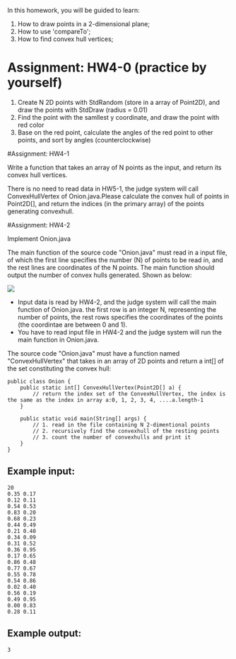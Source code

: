 In this homework, you will be guided to learn:
1. How to draw points in a 2-dimensional plane;
2. How to use 'compareTo';
3. How to find convex hull vertices;

# Assignment: HW4-0 (practice by yourself)
1. Create N 2D points with StdRandom (store in a array of Point2D), and draw the points with StdDraw (radius = 0.01)
2. Find the point with the samllest y coordinate, and draw the point with red color
3. Base on the red point, calculate the angles of the red point to other points, and sort by angles (counterclockwise)

#Assignment: HW4-1

Write a function that takes an array of N points as the input, and return its convex hull vertices. <br/>

There is no need to read data in HW5-1, the judge system will call ConvexHullVertex of Onion.java.Please calculate the convex hull of points in Point2D[], and return the indices (in the primary array) of the points generating convexhull.

#Assignment: HW4-2

Implement Onion.java <br/>

The main function of the source code "Onion.java" must read in a input file, of which the first line specifies the number (N) of points to be read in, and the rest lines are coordinates of the N points. The main function should output the number of convex hulls generated. Shown as below:

![](http://c4lab.bime.ntu.edu.tw:25080/judge/problem/106html/onion.png)

* Input data is read by HW4-2, and the judge system will call the main function of Onion.java. the first row is an integer N, representing the number of points, the rest rows specifies the coordinates of the points (the coordintae are between 0 and 1).
* You have to read input file in HW4-2 and the judge system will run the main function in Onion.java. 

The source code "Onion.java" must have a function named "ConvexHullVertex" that takes in an array of 2D points and return a int[] of the set constituting the convex hull:
```
public class Onion {
    public static int[] ConvexHullVertex(Point2D[] a) {
	    // return the index set of the ConvexHullVertex, the index is the same as the index in array a:0, 1, 2, 3, 4, ....a.length-1
    }

    public static void main(String[] args) {
		// 1. read in the file containing N 2-dimentional points
		// 2. recursively find the convexhull of the resting points
		// 3. count the number of convexhulls and print it
    }
}
```
## Example input:
```
20
0.35 0.17
0.12 0.11
0.54 0.53
0.83 0.20
0.68 0.23
0.44 0.49
0.21 0.40
0.34 0.09
0.31 0.52
0.36 0.95
0.17 0.65
0.86 0.48
0.77 0.67
0.55 0.78
0.54 0.86
0.02 0.40
0.56 0.19
0.49 0.95
0.00 0.83
0.28 0.11
```

## Example output: 
```
3
```
